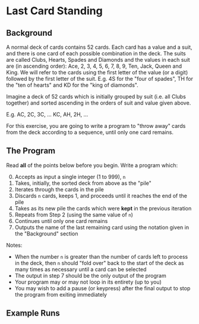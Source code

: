 # Last Card Standing

## Background

A normal deck of cards contains 52 cards. Each card has a value and a suit, and there is one card of each possible combination in the deck. The suits are called Clubs, Hearts, Spades and Diamonds and the values in each suit are (in ascending order): Ace, 2, 3, 4, 5, 6, 7, 8, 9, Ten, Jack, Queen and King. We will refer to the cards using the first letter of the value (or a digit) followed by the first letter of the suit. E.g. 4S for the "four of spades", TH for the "ten of hearts" and KD for the "king of diamonds".

Imagine a deck of 52 cards which is initially grouped by suit (i.e. all Clubs together) and sorted ascending in the orders of suit and value given above.

E.g.
AC, 2C, 3C, ... KC, AH, 2H, ...

For this exercise, you are going to write a program to "throw away" cards from the deck according to a sequence, until only one card remains. 

## The Program

Read **all** of the points below before you begin. Write a program which:

 0. Accepts as input a single integer (1 to 999), `n`
 1. Takes, initially, the sorted deck from above as the "pile"
 2. Iterates through the cards in the pile
 3. Discards `n` cards, keeps 1, and proceeds until it reaches the end of the pile
 4. Takes as its new pile the cards which were **kept** in the previous iteration
 5. Repeats from Step 2 (using the same value of `n`)
 6. Continues until only one card remains
 7. Outputs the name of the last remaining card using the notation given in the "Background" section
 
Notes:

 * When the number `n` is greater than the number of cards left to process in the deck, then `n` should "fold over" back to the start of the deck as many times as necessary until a card can be selected
 * The output in step 7 should be the only output of the program
 * Your program may or may not loop in its entirety (up to you)
 * You may wish to add a pause (or keypress) after the final output to stop the program from exiting immediately
 
## Example Runs